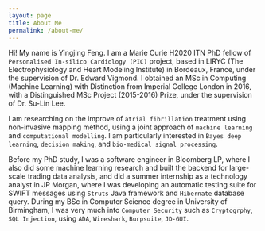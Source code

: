 ```yaml
---
layout: page
title: About Me
permalink: /about-me/
---
```


Hi! My name is Yingjing Feng. I am a Marie Curie H2020 ITN PhD fellow of `Personalised In-silico Cardiology (PIC)` project, based in LIRYC (The Electrophysiology and Heart Modeling Institute) in Bordeaux, France, under the supervision of Dr. Edward Vigmond. I obtained an MSc in Computing (Machine Learning) with Distinction from Imperial College London in 2016, with a Distinguished MSc Project (2015-2016) Prize, under the supervision of Dr. Su-Lin Lee. 

I am researching on the improve of `atrial fibrillation` treatment using non-invasive mapping method, using a joint approach of `machine learning` and `computational modelling`.  I am particularly interested in `Bayes deep learning`,  `decision making`, and `bio-medical signal processing`.

Before my PhD study, I was a software engineer in Bloomberg LP, where I also did some machine learning research and built the backend for large-scale trading data analysis, and did a summer internship as a technology analyst in JP Morgan, where I was developing an automatic testing suite for SWIFT messages using `Struts` Java framework and `Hibernate` database query. During my BSc in Computer Science degree in University of Birmingham, I was very much into `Computer Security` such as `Cryptogrphy`, `SQL Injection`, using `ADA`, `Wireshark`, `Burpsuite`, `JD-GUI`.